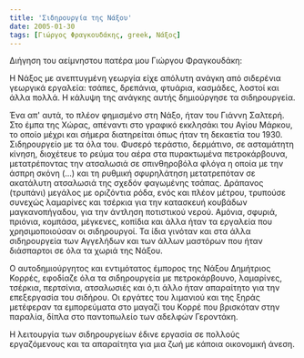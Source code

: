 ```yaml
---
title: 'Σιδηρουργία της Νάξου'
date: 2005-01-30
tags: [Γιώργος Φραγκουδάκης, greek, Νάξος]
---
```


Διήγηση του αείμνηστου πατέρα μου Γιώργου Φραγκουδάκη:

Η Νάξος με ανεπτυγμένη γεωργία είχε απόλυτη ανάγκη από σιδερένια γεωργικά
εργαλεία: τσάπες, δρεπάνια, φτυάρια, κασμάδες, λοστοί και άλλα πολλά. Η κάλυψη
της ανάγκης αυτής δημιούργησε τα σιδηρουργεία.

Ένα απ' αυτά, το πλέον φημισμένο
στη Νάξο, ήταν του Γιάννη Σαλτερή. Στο έμπα της Χώρας, απέναντι στο γραφικό
εκκλησάκι του Αγίου Μάρκου, το οποίο μέχρι και σήμερα διατηρείται όπως ήταν τη
δεκαετία του 1930. Σιδηρουργείο με τα όλα του. Φυσερό τεράστιο, δερμάτινο, σε
ασταμάτητη κίνηση, διοχέτευε το ρεύμα του αέρα στα πυρακτωμένα πετροκάρβουνα,
μετατρέποντας την ατσαλωσιά σε σπινθηροβόλα φλόγα η οποία με την άσπρη σκόνη
(...) και τη ρυθμική σφυρηλάτηση μετατρεπόταν σε ακατάλυτη ατσαλωσιά της σχεδόν
φαγωμένης τσάπας. Δράπανος (τρυπάνι) μεγάλος με οριζόντια ρόδα, ενός και πλέον
μέτρου, τρυπούσε συνεχώς λαμαρίνες και τσέρκια για την κατασκευή κουβάδων
μαγκανοπήγαδου, για την άντληση ποτιστικού νερού. Αμόνια, σφυριά, πριόνια,
κομπάσα, μέγκενες, κοπίδια και άλλα ήταν τα εργαλεία που χρησιμοποιούσαν οι
σιδηρουργοί. Τα ίδια γινόταν και στα άλλα σιδηρουργεία των Αγγελήδων και των
άλλων μαστόρων που ήταν διάσπαρτοι σε όλα τα χωριά της Νάξου.

O αυτοδημιούργητος και εντιμότατος έμπορος της Νάξου Δημήτριος Κορρές, εφοδίαζε όλα τα σιδηρουργεία με πετροκάρβουνο, λαμαρίνες, τσέρκια, περτσίνια, ατσαλωσιές και ό,τι άλλο ήταν απαραίτητο για την επεξεργασία του σιδήρου. Οι εργάτες του λιμανιού και της ξηράς μετέφεραν τα εμπορεύματα στο μαγαζί του Κορρέ που βρισκόταν στην παραλία, δίπλα στο παντοπωλείο των αδελφών Γεροντάκη.

Η λειτουργία των σιδηρουργείων έδινε εργασία σε πολλούς εργαζόμενους και τα απαραίτητα για μια ζωή με κάποια οικονομική άνεση.
